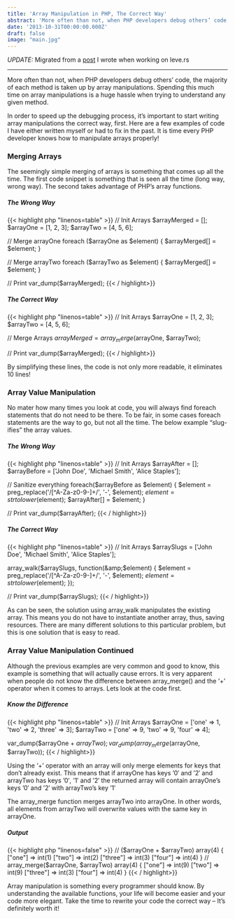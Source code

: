 ```yaml
---
title: 'Array Manipulation in PHP, The Correct Way'
abstract: 'More often than not, when PHP developers debug others’ code, the majority of each method is taken up by array manipulations. Spending this much time on array manipulations is a huge hassle when trying to understand any given method.'
date: '2013-10-31T00:00:00.000Z'
draft: false
image: "main.jpg"
---
```


*UPDATE:* Migrated from a [post](https://web.archive.org/web/20140718092350/http://leve.rs:80/blog/correct-array-manipulation-in-php/) I wrote when working on leve.rs

---

More often than not, when PHP developers debug others’ code, the majority of each method is taken up by array manipulations. Spending this much time on array manipulations is a huge hassle when trying to understand any given method.

In order to speed up the debugging process, it’s important to start writing array manipulations the correct way, first. Here are a few examples of code I have either written myself or had to fix in the past. It is time every PHP developer knows how to manipulate arrays properly!

### Merging Arrays

The seemingly simple merging of arrays is something that comes up all the time. The first code snippet is something that is seen all the time (long way, wrong way). The second takes advantage of PHP’s array functions.

##### The Wrong Way

{{< highlight php "linenos=table" >}}
// Init Arrays
$arrayMerged = [];
$arrayOne = [1, 2, 3];
$arrayTwo = [4, 5, 6];

// Merge arrayOne
foreach ($arrayOne as $element)
{
        $arrayMerged[] = $element;
}

// Merge arrayTwo
foreach ($arrayTwo as $element)
{
        $arrayMerged[] = $element;
}

// Print
var_dump($arrayMerged);
{{< / highlight>}}

##### The Correct Way

{{< highlight php "linenos=table" >}}
// Init Arrays
$arrayOne = [1, 2, 3];
$arrayTwo = [4, 5, 6];

// Merge Arrays
$arrayMerged = array_merge($arrayOne, $arrayTwo);

// Print
var_dump($arrayMerged);
{{< / highlight>}}

By simplifying these lines, the code is not only more readable, it eliminates 10 lines!

### Array Value Manipulation

No mater how many times you look at code, you will always find foreach statements that do not need to be there. To be fair, in some cases foreach statements are the way to go, but not all the time. The below example “slug-ifies” the array values.

##### The Wrong Way

{{< highlight php "linenos=table" >}}
// Init Arrays
$arrayAfter = [];
$arrayBefore = ['John Doe', 'Michael Smith', 'Alice Staples'];

// Sanitize everything
foreach($arrayBefore as $element)
{
        $element = preg_replace('/[^A-Za-z0-9-]+/', '-', $element);
        $element = strtolower($element);
        $arrayAfter[] = $element;
}

// Print
var_dump($arrayAfter);
{{< / highlight>}}

##### The Correct Way

{{< highlight php "linenos=table" >}}
// Init Arrays
$arraySlugs = ['John Doe', 'Michael Smith', 'Alice Staples'];

array_walk($arraySlugs, function(&amp;$element)
{
        $element = preg_replace('/[^A-Za-z0-9-]+/', '-', $element);
        $element = strtolower($element);
});

// Print
var_dump($arraySlugs);
{{< / highlight>}}

As can be seen, the solution using array_walk manipulates the existing array. This means you do not have to instantiate another array, thus, saving resources. There are many different solutions to this particular problem, but this is one solution that is easy to read.

### Array Value Manipulation Continued

Although the previous examples are very common and good to know, this example is something that will actually cause errors. It is very apparent when people do not know the difference between array_merge() and the ‘+’ operator when it comes to arrays. Lets look at the code first.

#####  Know the Difference

{{< highlight php "linenos=table" >}}
// Init Arrays
$arrayOne = ['one' => 1, 'two' => 2, 'three' => 3];
$arrayTwo = ['one' => 9, 'two' => 9, 'four' => 4];

var_dump($arrayOne + $arrayTwo);
var_dump(array_merge($arrayOne, $arrayTwo));
{{< / highlight>}}

Using the ‘+’ operator with an array will only merge elements for keys that don’t already exist. This means that if arrayOne has keys ’0′ and ’2′ and arrayTwo has keys ’0′, ’1′ and ’2′ the returned array will contain arrayOne’s keys ’0′ and ’2′ with arrayTwo’s key ’1′

The array_merge function merges arrayTwo into arrayOne. In other words, all elements from arrayTwo will overwrite values with the same key in arrayOne.

##### Output

{{< highlight php "linenos=false" >}}
// ($arrayOne + $arrayTwo)
array(4) {
        ["one"]   => int(1)
        ["two"]   => int(2)
        ["three"] => int(3)
        ["four"]  => int(4)
}
// array_merge($arrayOne, $arrayTwo)
array(4) {
        ["one"]   => int(9)
        ["two"]   => int(9)
        ["three"] => int(3)
        ["four"]  => int(4)
}
{{< / highlight>}}

Array manipulation is something every programmer should know. By understanding the available functions, your life will become easier and your code more elegant. Take the time to rewrite your code the correct way – It’s definitely worth it!